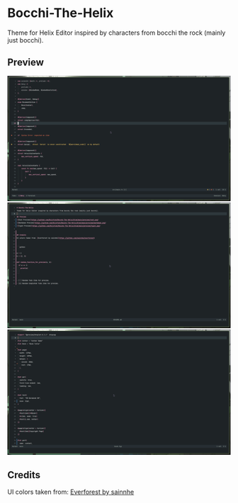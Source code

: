 # Bocchi-The-Helix
Theme for Helix Editor inspired by characters from bocchi the rock (mainly just bocchi).

## Preview
![Rust Preview](https://github.com/Nijifish/Bocchi-The-Helix/blob/main/preview/rust.png)
![Markdown Preview](https://github.com/Nijifish/Bocchi-The-Helix/blob/main/preview/markdown.png)
![Typst Preview](https://github.com/Nijifish/Bocchi-The-Helix/blob/main/preview/typst.png)

## Credits
UI colors taken from: [Everforest by sainnhe](https://github.com/sainnhe/everforest)


